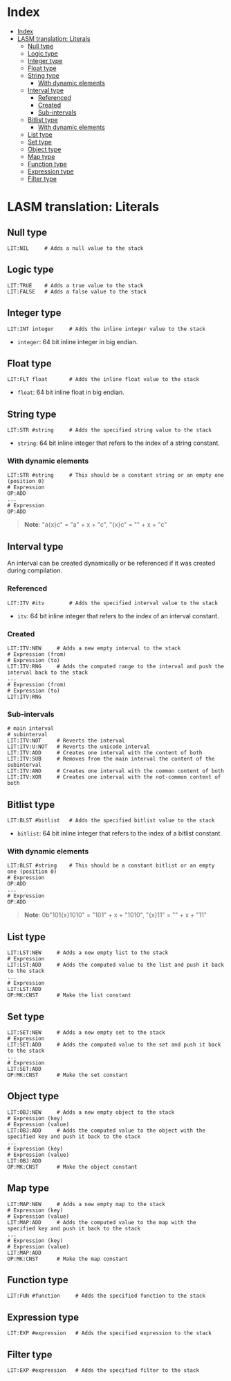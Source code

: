 # Index

- [Index](#Index)
- [LASM translation: Literals](#LASM-translation-Literals)
  - [Null type](#Null-type)
  - [Logic type](#Logic-type)
  - [Integer type](#Integer-type)
  - [Float type](#Float-type)
  - [String type](#String-type)
    - [With dynamic elements](#With-dynamic-elements)
  - [Interval type](#Interval-type)
    - [Referenced](#Referenced)
    - [Created](#Created)
    - [Sub-intervals](#Sub-intervals)
  - [Bitlist type](#Bitlist-type)
    - [With dynamic elements](#With-dynamic-elements-1)
  - [List type](#List-type)
  - [Set type](#Set-type)
  - [Object type](#Object-type)
  - [Map type](#Map-type)
  - [Function type](#Function-type)
  - [Expression type](#Expression-type)
  - [Filter type](#Filter-type)

# LASM translation: Literals

## Null type

```lasm 
LIT:NIL     # Adds a null value to the stack
```

## Logic type

```lasm
LIT:TRUE    # Adds a true value to the stack
LIT:FALSE   # Adds a false value to the stack
```

## Integer type

```lasm
LIT:INT integer     # Adds the inline integer value to the stack
```

- `integer`: 64 bit inline integer in big endian.

## Float type

```lasm
LIT:FLT float       # Adds the inline float value to the stack
```

- `float`: 64 bit inline float in big endian.

## String type

```lasm
LIT:STR #string     # Adds the specified string value to the stack
```

- `string`: 64 bit inline integer that refers to the index of a string constant.

### With dynamic elements

```lasm
LIT:STR #string     # This should be a constant string or an empty one (position 0)
# Expression
OP:ADD
...
# Expression
OP:ADD
```

> **Note**: "a{x}c" = "a" + x + "c", "{x}c" = "" + x + "c"

## Interval type

An interval can be created dynamically or be referenced if it was created during compilation.

### Referenced

```lasm
LIT:ITV #itv        # Adds the specified interval value to the stack
```

- `itv`: 64 bit inline integer that refers to the index of an interval constant.

### Created

```lasm
LIT:ITV:NEW     # Adds a new empty interval to the stack
# Expression (from)
# Expression (to)
LIT:ITV:RNG     # Adds the computed range to the interval and push the interval back to the stack
...
# Expression (from)
# Expression (to)
LIT:ITV:RNG
```

### Sub-intervals

```lasm
# main interval
# subinterval
LIT:ITV:NOT     # Reverts the interval
LIT:ITV:U:NOT   # Reverts the unicode interval
LIT:ITV:ADD     # Creates one interval with the content of both
LIT:ITV:SUB     # Removes from the main interval the content of the subinterval
LIT:ITV:AND     # Creates one interval with the common content of both
LIT:ITV:XOR     # Creates one interval with the not-common content of both
```

## Bitlist type

```lasm
LIT:BLST #bitlist   # Adds the specified bitlist value to the stack
```

- `bitlist`: 64 bit inline integer that refers to the index of a bitlist constant.

### With dynamic elements

```lasm
LIT:BLST #string    # This should be a constant bitlist or an empty one (position 0)
# Expression
OP:ADD
...
# Expression
OP:ADD
```

> **Note**: 0b"101{x}1010" = "101" + x + "1010", "{x}11" = "" + x + "11"

## List type

```lasm
LIT:LST:NEW     # Adds a new empty list to the stack
# Expression
LIT:LST:ADD     # Adds the computed value to the list and push it back to the stack
...
# Expression
LIT:LST:ADD
OP:MK:CNST      # Make the list constant
```

## Set type

```lasm
LIT:SET:NEW     # Adds a new empty set to the stack
# Expression
LIT:SET:ADD     # Adds the computed value to the set and push it back to the stack
...
# Expression
LIT:SET:ADD
OP:MK:CNST      # Make the set constant
```

## Object type

```lasm
LIT:OBJ:NEW     # Adds a new empty object to the stack
# Expression (key)
# Expression (value)
LIT:OBJ:ADD     # Adds the computed value to the object with the specified key and push it back to the stack
...
# Expression (key)
# Expression (value)
LIT:OBJ:ADD
OP:MK:CNST      # Make the object constant
```

## Map type

```lasm
LIT:MAP:NEW     # Adds a new empty map to the stack
# Expression (key)
# Expression (value)
LIT:MAP:ADD     # Adds the computed value to the map with the specified key and push it back to the stack
...
# Expression (key)
# Expression (value)
LIT:MAP:ADD
OP:MK:CNST      # Make the map constant
```

## Function type

```lasm
LIT:FUN #function     # Adds the specified function to the stack
```

## Expression type

```lasm
LIT:EXP #expression   # Adds the specified expression to the stack
```

## Filter type

```lasm
LIT:EXP #expression   # Adds the specified filter to the stack
```